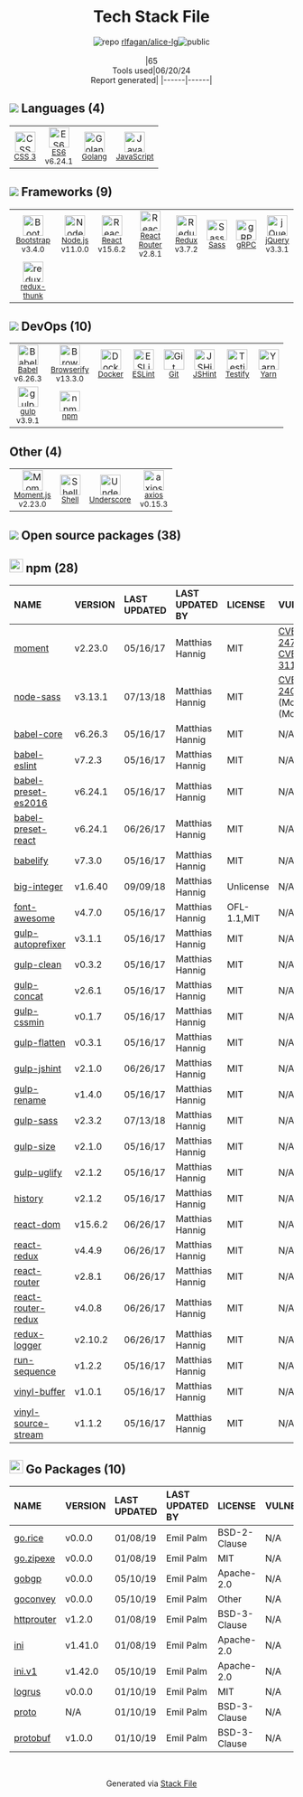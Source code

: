 <!--
&lt;--- Readme.md Snippet without images Start ---&gt;
## Tech Stack
rlfagan/alice-lg is built on the following main stack:

- [ES6](http://www.ecma-international.org/ecma-262/6.0/) – Languages
- [Golang](http://golang.org/) – Languages
- [JavaScript](https://developer.mozilla.org/en-US/docs/Web/JavaScript) – Languages
- [Bootstrap](http://getbootstrap.com/) – Front-End Frameworks
- [Node.js](http://nodejs.org/) – Frameworks (Full Stack)
- [React](https://reactjs.org/) – Javascript UI Libraries
- [React Router](https://github.com/rackt/react-router) – JavaScript Framework Components
- [Redux](https://redux.js.org/) – State Management Library
- [Sass](http://sass-lang.com/) – CSS Pre-processors / Extensions
- [gRPC](https://grpc.io/) – Remote Procedure Call (RPC)
- [jQuery](http://jquery.com/) – Javascript UI Libraries
- [redux-thunk](https://github.com/gaearon/redux-thunk) – State Management Library
- [Babel](http://babeljs.io/) – JavaScript Compilers
- [Browserify](http://browserify.org/) – Front End Package Manager
- [Docker](https://www.docker.com/) – Virtual Machine Platforms & Containers
- [ESLint](http://eslint.org/) – Code Review
- [JSHint](http://www.jshint.com/about/) – Code Review
- [Testify](https://github.com/stretchr/testify) – Go Testing
- [Yarn](https://yarnpkg.com/) – Front End Package Manager
- [gulp](http://gulpjs.com/) – JS Build Tools / JS Task Runners
- [Moment.js](http://momentjs.com/) – Javascript Utilities & Libraries
- [Shell](https://en.wikipedia.org/wiki/Shell_script) – Shells
- [Underscore](http://underscorejs.org/) – Javascript Utilities & Libraries
- [axios](https://github.com/mzabriskie/axios) – Javascript Utilities & Libraries

Full tech stack [here](/techstack.md)

&lt;--- Readme.md Snippet without images End ---&gt;

&lt;--- Readme.md Snippet with images Start ---&gt;
## Tech Stack
rlfagan/alice-lg is built on the following main stack:

- <img width='25' height='25' src='https://img.stackshare.io/service/4109/16407404782_8b9c57eab3.jpg' alt='ES6'/> [ES6](http://www.ecma-international.org/ecma-262/6.0/) – Languages
- <img width='25' height='25' src='https://img.stackshare.io/service/1005/O6AczwfV_400x400.png' alt='Golang'/> [Golang](http://golang.org/) – Languages
- <img width='25' height='25' src='https://img.stackshare.io/service/1209/javascript.jpeg' alt='JavaScript'/> [JavaScript](https://developer.mozilla.org/en-US/docs/Web/JavaScript) – Languages
- <img width='25' height='25' src='https://img.stackshare.io/service/1101/C9QJ7V3X.png' alt='Bootstrap'/> [Bootstrap](http://getbootstrap.com/) – Front-End Frameworks
- <img width='25' height='25' src='https://img.stackshare.io/service/1011/n1JRsFeB_400x400.png' alt='Node.js'/> [Node.js](http://nodejs.org/) – Frameworks (Full Stack)
- <img width='25' height='25' src='https://img.stackshare.io/service/1020/OYIaJ1KK.png' alt='React'/> [React](https://reactjs.org/) – Javascript UI Libraries
- <img width='25' height='25' src='https://img.stackshare.io/service/3350/8261421.png' alt='React Router'/> [React Router](https://github.com/rackt/react-router) – JavaScript Framework Components
- <img width='25' height='25' src='https://img.stackshare.io/service/4074/13142323.png' alt='Redux'/> [Redux](https://redux.js.org/) – State Management Library
- <img width='25' height='25' src='https://img.stackshare.io/service/1171/jCR2zNJV.png' alt='Sass'/> [Sass](http://sass-lang.com/) – CSS Pre-processors / Extensions
- <img width='25' height='25' src='https://img.stackshare.io/service/4670/default_d811b0ac72205af84aca21f967594338580be913.png' alt='gRPC'/> [gRPC](https://grpc.io/) – Remote Procedure Call (RPC)
- <img width='25' height='25' src='https://img.stackshare.io/service/1021/lxEKmMnB_400x400.jpg' alt='jQuery'/> [jQuery](http://jquery.com/) – Javascript UI Libraries
- <img width='25' height='25' src='https://img.stackshare.io/service/5448/13142323.png' alt='redux-thunk'/> [redux-thunk](https://github.com/gaearon/redux-thunk) – State Management Library
- <img width='25' height='25' src='https://img.stackshare.io/service/2739/-1wfGjNw.png' alt='Babel'/> [Babel](http://babeljs.io/) – JavaScript Compilers
- <img width='25' height='25' src='https://img.stackshare.io/service/849/9esmqty2.png' alt='Browserify'/> [Browserify](http://browserify.org/) – Front End Package Manager
- <img width='25' height='25' src='https://img.stackshare.io/service/586/n4u37v9t_400x400.png' alt='Docker'/> [Docker](https://www.docker.com/) – Virtual Machine Platforms & Containers
- <img width='25' height='25' src='https://img.stackshare.io/service/3337/Q4L7Jncy.jpg' alt='ESLint'/> [ESLint](http://eslint.org/) – Code Review
- <img width='25' height='25' src='https://img.stackshare.io/service/1945/mzh2bRes_400x400.png' alt='JSHint'/> [JSHint](http://www.jshint.com/about/) – Code Review
- <img width='25' height='25' src='https://img.stackshare.io/service/8695/stretchr.png' alt='Testify'/> [Testify](https://github.com/stretchr/testify) – Go Testing
- <img width='25' height='25' src='https://img.stackshare.io/service/5848/44mC-kJ3.jpg' alt='Yarn'/> [Yarn](https://yarnpkg.com/) – Front End Package Manager
- <img width='25' height='25' src='https://img.stackshare.io/service/844/iruTC031.png' alt='gulp'/> [gulp](http://gulpjs.com/) – JS Build Tools / JS Task Runners
- <img width='25' height='25' src='https://img.stackshare.io/service/3643/Xrtdc94q_400x400.png' alt='Moment.js'/> [Moment.js](http://momentjs.com/) – Javascript Utilities & Libraries
- <img width='25' height='25' src='https://img.stackshare.io/service/4631/default_c2062d40130562bdc836c13dbca02d318205a962.png' alt='Shell'/> [Shell](https://en.wikipedia.org/wiki/Shell_script) – Shells
- <img width='25' height='25' src='https://img.stackshare.io/service/1150/underscore-js.png' alt='Underscore'/> [Underscore](http://underscorejs.org/) – Javascript Utilities & Libraries
- <img width='25' height='25' src='https://img.stackshare.io/no-img-open-source.png' alt='axios'/> [axios](https://github.com/mzabriskie/axios) – Javascript Utilities & Libraries

Full tech stack [here](/techstack.md)

&lt;--- Readme.md Snippet with images End ---&gt;
-->
<div align="center">

# Tech Stack File
![](https://img.stackshare.io/repo.svg "repo") [rlfagan/alice-lg](https://github.com/rlfagan/alice-lg)![](https://img.stackshare.io/public_badge.svg "public")
<br/><br/>
|65<br/>Tools used|06/20/24 <br/>Report generated|
|------|------|
</div>

## <img src='https://img.stackshare.io/languages.svg'/> Languages (4)
<table><tr>
  <td align='center'>
  <img width='36' height='36' src='https://img.stackshare.io/service/6727/css.png' alt='CSS 3'>
  <br>
  <sub><a href="https://developer.mozilla.org/en-US/docs/Web/CSS/CSS3">CSS 3</a></sub>
  <br>
  <sub></sub>
</td>

<td align='center'>
  <img width='36' height='36' src='https://img.stackshare.io/service/4109/16407404782_8b9c57eab3.jpg' alt='ES6'>
  <br>
  <sub><a href="http://www.ecma-international.org/ecma-262/6.0/">ES6</a></sub>
  <br>
  <sub>v6.24.1</sub>
</td>

<td align='center'>
  <img width='36' height='36' src='https://img.stackshare.io/service/1005/O6AczwfV_400x400.png' alt='Golang'>
  <br>
  <sub><a href="http://golang.org/">Golang</a></sub>
  <br>
  <sub></sub>
</td>

<td align='center'>
  <img width='36' height='36' src='https://img.stackshare.io/service/1209/javascript.jpeg' alt='JavaScript'>
  <br>
  <sub><a href="https://developer.mozilla.org/en-US/docs/Web/JavaScript">JavaScript</a></sub>
  <br>
  <sub></sub>
</td>

</tr>
</table>

## <img src='https://img.stackshare.io/frameworks.svg'/> Frameworks (9)
<table><tr>
  <td align='center'>
  <img width='36' height='36' src='https://img.stackshare.io/service/1101/C9QJ7V3X.png' alt='Bootstrap'>
  <br>
  <sub><a href="http://getbootstrap.com/">Bootstrap</a></sub>
  <br>
  <sub>v3.4.0</sub>
</td>

<td align='center'>
  <img width='36' height='36' src='https://img.stackshare.io/service/1011/n1JRsFeB_400x400.png' alt='Node.js'>
  <br>
  <sub><a href="http://nodejs.org/">Node.js</a></sub>
  <br>
  <sub>v11.0.0</sub>
</td>

<td align='center'>
  <img width='36' height='36' src='https://img.stackshare.io/service/1020/OYIaJ1KK.png' alt='React'>
  <br>
  <sub><a href="https://reactjs.org/">React</a></sub>
  <br>
  <sub>v15.6.2</sub>
</td>

<td align='center'>
  <img width='36' height='36' src='https://img.stackshare.io/service/3350/8261421.png' alt='React Router'>
  <br>
  <sub><a href="https://github.com/rackt/react-router">React Router</a></sub>
  <br>
  <sub>v2.8.1</sub>
</td>

<td align='center'>
  <img width='36' height='36' src='https://img.stackshare.io/service/4074/13142323.png' alt='Redux'>
  <br>
  <sub><a href="https://redux.js.org/">Redux</a></sub>
  <br>
  <sub>v3.7.2</sub>
</td>

<td align='center'>
  <img width='36' height='36' src='https://img.stackshare.io/service/1171/jCR2zNJV.png' alt='Sass'>
  <br>
  <sub><a href="http://sass-lang.com/">Sass</a></sub>
  <br>
  <sub></sub>
</td>

<td align='center'>
  <img width='36' height='36' src='https://img.stackshare.io/service/4670/default_d811b0ac72205af84aca21f967594338580be913.png' alt='gRPC'>
  <br>
  <sub><a href="https://grpc.io/">gRPC</a></sub>
  <br>
  <sub></sub>
</td>

<td align='center'>
  <img width='36' height='36' src='https://img.stackshare.io/service/1021/lxEKmMnB_400x400.jpg' alt='jQuery'>
  <br>
  <sub><a href="http://jquery.com/">jQuery</a></sub>
  <br>
  <sub>v3.3.1</sub>
</td>

</tr>
<tr>
  <td align='center'>
  <img width='36' height='36' src='https://img.stackshare.io/service/5448/13142323.png' alt='redux-thunk'>
  <br>
  <sub><a href="https://github.com/gaearon/redux-thunk">redux-thunk</a></sub>
  <br>
  <sub></sub>
</td>

</tr>
</table>

## <img src='https://img.stackshare.io/devops.svg'/> DevOps (10)
<table><tr>
  <td align='center'>
  <img width='36' height='36' src='https://img.stackshare.io/service/2739/-1wfGjNw.png' alt='Babel'>
  <br>
  <sub><a href="http://babeljs.io/">Babel</a></sub>
  <br>
  <sub>v6.26.3</sub>
</td>

<td align='center'>
  <img width='36' height='36' src='https://img.stackshare.io/service/849/9esmqty2.png' alt='Browserify'>
  <br>
  <sub><a href="http://browserify.org/">Browserify</a></sub>
  <br>
  <sub>v13.3.0</sub>
</td>

<td align='center'>
  <img width='36' height='36' src='https://img.stackshare.io/service/586/n4u37v9t_400x400.png' alt='Docker'>
  <br>
  <sub><a href="https://www.docker.com/">Docker</a></sub>
  <br>
  <sub></sub>
</td>

<td align='center'>
  <img width='36' height='36' src='https://img.stackshare.io/service/3337/Q4L7Jncy.jpg' alt='ESLint'>
  <br>
  <sub><a href="http://eslint.org/">ESLint</a></sub>
  <br>
  <sub></sub>
</td>

<td align='center'>
  <img width='36' height='36' src='https://img.stackshare.io/service/1046/git.png' alt='Git'>
  <br>
  <sub><a href="http://git-scm.com/">Git</a></sub>
  <br>
  <sub></sub>
</td>

<td align='center'>
  <img width='36' height='36' src='https://img.stackshare.io/service/1945/mzh2bRes_400x400.png' alt='JSHint'>
  <br>
  <sub><a href="http://www.jshint.com/about/">JSHint</a></sub>
  <br>
  <sub></sub>
</td>

<td align='center'>
  <img width='36' height='36' src='https://img.stackshare.io/service/8695/stretchr.png' alt='Testify'>
  <br>
  <sub><a href="https://github.com/stretchr/testify">Testify</a></sub>
  <br>
  <sub></sub>
</td>

<td align='center'>
  <img width='36' height='36' src='https://img.stackshare.io/service/5848/44mC-kJ3.jpg' alt='Yarn'>
  <br>
  <sub><a href="https://yarnpkg.com/">Yarn</a></sub>
  <br>
  <sub></sub>
</td>

</tr>
<tr>
  <td align='center'>
  <img width='36' height='36' src='https://img.stackshare.io/service/844/iruTC031.png' alt='gulp'>
  <br>
  <sub><a href="http://gulpjs.com/">gulp</a></sub>
  <br>
  <sub>v3.9.1</sub>
</td>

<td align='center'>
  <img width='36' height='36' src='https://img.stackshare.io/service/1120/lejvzrnlpb308aftn31u.png' alt='npm'>
  <br>
  <sub><a href="https://www.npmjs.com/">npm</a></sub>
  <br>
  <sub></sub>
</td>

</tr>
</table>

## Other (4)
<table><tr>
  <td align='center'>
  <img width='36' height='36' src='https://img.stackshare.io/service/3643/Xrtdc94q_400x400.png' alt='Moment.js'>
  <br>
  <sub><a href="http://momentjs.com/">Moment.js</a></sub>
  <br>
  <sub>v2.23.0</sub>
</td>

<td align='center'>
  <img width='36' height='36' src='https://img.stackshare.io/service/4631/default_c2062d40130562bdc836c13dbca02d318205a962.png' alt='Shell'>
  <br>
  <sub><a href="https://en.wikipedia.org/wiki/Shell_script">Shell</a></sub>
  <br>
  <sub></sub>
</td>

<td align='center'>
  <img width='36' height='36' src='https://img.stackshare.io/service/1150/underscore-js.png' alt='Underscore'>
  <br>
  <sub><a href="http://underscorejs.org/">Underscore</a></sub>
  <br>
  <sub></sub>
</td>

<td align='center'>
  <img width='36' height='36' src='https://img.stackshare.io/no-img-open-source.png' alt='axios'>
  <br>
  <sub><a href="https://github.com/mzabriskie/axios">axios</a></sub>
  <br>
  <sub>v0.15.3</sub>
</td>

</tr>
</table>


## <img src='https://img.stackshare.io/group.svg' /> Open source packages (38)</h2>

## <img width='24' height='24' src='https://img.stackshare.io/service/1120/lejvzrnlpb308aftn31u.png'/> npm (28)

|NAME|VERSION|LAST UPDATED|LAST UPDATED BY|LICENSE|VULNERABILITIES|
|:------|:------|:------|:------|:------|:------|
|[moment](https://www.npmjs.com/moment)|v2.23.0|05/16/17|Matthias Hannig |MIT|[CVE-2022-24785](https://github.com/advisories/GHSA-8hfj-j24r-96c4) (High)<br/>[CVE-2022-31129](https://github.com/advisories/GHSA-wc69-rhjr-hc9g) (High)|
|[node-sass](https://www.npmjs.com/node-sass)|v3.13.1|07/13/18|Matthias Hannig |MIT|[CVE-2020-24025](https://github.com/advisories/GHSA-r8f7-9pfq-mjmv) (Moderate)<br/>[](https://github.com/advisories/GHSA-9v62-24cr-58cx) (Moderate)|
|[babel-core](https://www.npmjs.com/babel-core)|v6.26.3|05/16/17|Matthias Hannig |MIT|N/A|
|[babel-eslint](https://www.npmjs.com/babel-eslint)|v7.2.3|05/16/17|Matthias Hannig |MIT|N/A|
|[babel-preset-es2016](https://www.npmjs.com/babel-preset-es2016)|v6.24.1|05/16/17|Matthias Hannig |MIT|N/A|
|[babel-preset-react](https://www.npmjs.com/babel-preset-react)|v6.24.1|06/26/17|Matthias Hannig |MIT|N/A|
|[babelify](https://www.npmjs.com/babelify)|v7.3.0|05/16/17|Matthias Hannig |MIT|N/A|
|[big-integer](https://www.npmjs.com/big-integer)|v1.6.40|09/09/18|Matthias Hannig |Unlicense|N/A|
|[font-awesome](https://www.npmjs.com/font-awesome)|v4.7.0|05/16/17|Matthias Hannig |OFL-1.1,MIT|N/A|
|[gulp-autoprefixer](https://www.npmjs.com/gulp-autoprefixer)|v3.1.1|05/16/17|Matthias Hannig |MIT|N/A|
|[gulp-clean](https://www.npmjs.com/gulp-clean)|v0.3.2|05/16/17|Matthias Hannig |MIT|N/A|
|[gulp-concat](https://www.npmjs.com/gulp-concat)|v2.6.1|05/16/17|Matthias Hannig |MIT|N/A|
|[gulp-cssmin](https://www.npmjs.com/gulp-cssmin)|v0.1.7|05/16/17|Matthias Hannig |MIT|N/A|
|[gulp-flatten](https://www.npmjs.com/gulp-flatten)|v0.3.1|05/16/17|Matthias Hannig |MIT|N/A|
|[gulp-jshint](https://www.npmjs.com/gulp-jshint)|v2.1.0|06/26/17|Matthias Hannig |MIT|N/A|
|[gulp-rename](https://www.npmjs.com/gulp-rename)|v1.4.0|05/16/17|Matthias Hannig |MIT|N/A|
|[gulp-sass](https://www.npmjs.com/gulp-sass)|v2.3.2|07/13/18|Matthias Hannig |MIT|N/A|
|[gulp-size](https://www.npmjs.com/gulp-size)|v2.1.0|05/16/17|Matthias Hannig |MIT|N/A|
|[gulp-uglify](https://www.npmjs.com/gulp-uglify)|v2.1.2|05/16/17|Matthias Hannig |MIT|N/A|
|[history](https://www.npmjs.com/history)|v2.1.2|05/16/17|Matthias Hannig |MIT|N/A|
|[react-dom](https://www.npmjs.com/react-dom)|v15.6.2|06/26/17|Matthias Hannig |MIT|N/A|
|[react-redux](https://www.npmjs.com/react-redux)|v4.4.9|06/26/17|Matthias Hannig |MIT|N/A|
|[react-router](https://www.npmjs.com/react-router)|v2.8.1|06/26/17|Matthias Hannig |MIT|N/A|
|[react-router-redux](https://www.npmjs.com/react-router-redux)|v4.0.8|06/26/17|Matthias Hannig |MIT|N/A|
|[redux-logger](https://www.npmjs.com/redux-logger)|v2.10.2|06/26/17|Matthias Hannig |MIT|N/A|
|[run-sequence](https://www.npmjs.com/run-sequence)|v1.2.2|05/16/17|Matthias Hannig |MIT|N/A|
|[vinyl-buffer](https://www.npmjs.com/vinyl-buffer)|v1.0.1|05/16/17|Matthias Hannig |MIT|N/A|
|[vinyl-source-stream](https://www.npmjs.com/vinyl-source-stream)|v1.1.2|05/16/17|Matthias Hannig |MIT|N/A|


## <img width='24' height='24' src='https://img.stackshare.io/service/21112/default_1346bbda8fe03e4dce5601323a3ca47a10c1ae36.png'/> Go Packages (10)

|NAME|VERSION|LAST UPDATED|LAST UPDATED BY|LICENSE|VULNERABILITIES|
|:------|:------|:------|:------|:------|:------|
|[go.rice](https://pkg.go.dev/github.com/GeertJohan/go.rice)|v0.0.0|01/08/19|Emil Palm |BSD-2-Clause|N/A|
|[go.zipexe](https://pkg.go.dev/github.com/daaku/go.zipexe)|v0.0.0|01/08/19|Emil Palm |MIT|N/A|
|[gobgp](https://pkg.go.dev/github.com/osrg/gobgp)|v0.0.0|05/10/19|Emil Palm |Apache-2.0|N/A|
|[goconvey](https://pkg.go.dev/github.com/smartystreets/goconvey)|v0.0.0|05/10/19|Emil Palm |Other|N/A|
|[httprouter](https://pkg.go.dev/github.com/julienschmidt/httprouter)|v1.2.0|01/08/19|Emil Palm |BSD-3-Clause|N/A|
|[ini](https://pkg.go.dev/github.com/go-ini/ini)|v1.41.0|01/08/19|Emil Palm |Apache-2.0|N/A|
|[ini.v1](https://pkg.go.dev/gopkg.in/ini.v1)|v1.42.0|05/10/19|Emil Palm |Apache-2.0|N/A|
|[logrus](https://pkg.go.dev/github.com/sirupsen/logrus)|v0.0.0|01/10/19|Emil Palm |MIT|N/A|
|[proto](https://pkg.go.dev/github.com/golang/protobuf/proto)|N/A|01/10/19|Emil Palm |BSD-3-Clause|N/A|
|[protobuf](https://pkg.go.dev/github.com/golang/protobuf)|v1.0.0|01/10/19|Emil Palm |BSD-3-Clause|N/A|

<br/>
<div align='center'>

Generated via [Stack File](https://github.com/marketplace/stack-file)
